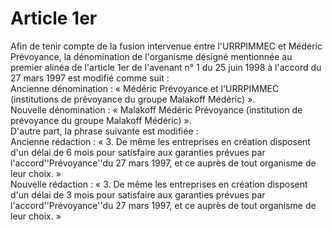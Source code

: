 # Article 1er

  
Afin de tenir compte de la fusion intervenue entre l'URRPIMMEC et Médéric Prévoyance, la dénomination de l'organisme désigné mentionnée au premier alinéa de l'article 1er de l'avenant n° 1 du 25 juin 1998 à l'accord du 27 mars 1997 est modifié comme suit :   
Ancienne dénomination : « Médéric Prévoyance et l'URRPIMMEC (institutions de prévoyance du groupe Malakoff Médéric) ».   
Nouvelle dénomination : « Malakoff Médéric Prévoyance (institution de prévoyance du groupe Malakoff Médéric) ».   
D'autre part, la phrase suivante est modifiée :   
Ancienne rédaction : « 3. De même les entreprises en création disposent d'un délai de 6 mois pour satisfaire aux garanties prévues par l'accord''Prévoyance''du 27 mars 1997, et ce auprès de tout organisme de leur choix. »   
Nouvelle rédaction : « 3. De même les entreprises en création disposent d'un délai de 3 mois pour satisfaire aux garanties prévues par l'accord''Prévoyance''du 27 mars 1997, et ce auprès de tout organisme de leur choix. »

